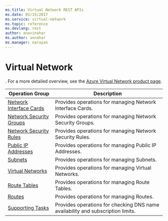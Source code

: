 ```yaml
---
ms.title: Virtual Network REST APIs
ms.date: 03/15/2017
ms.service: virtual-network
ms.topic: reference
ms.devlang: rest
author: anavinahar 
ms.author: annahar 
ms.manager: narayan
---
```

# Virtual Network

<Insert Virtual Network description>. For a more detailed overview, see the [Azure Virtual Network product page](https://azure.microsoft.com/services/virtual-network). 
  

|Operation Group|Description|
|---|---|
|[Network Interface Cards](network-interface-cards.md) |Provides operations for managing Network Interface Cards.|
|[Network Security Groups](network-security-groups.md)   | Provides operations for managing Network Security Groups.|
|[Network Security Rules](network-security-rules.md)   |Provides operations for managing Network Security Rules.| 
|[Public IP Addresses](public-ip-addresses.md)   | Provides operations for managing Public IP Addresses.| 
|[Subnets](subnets.md)  |Provides operations for managing Subnets.| 
|[Virtual Networks](virtual-networks.md)  |Provides operations for managing Virtual Networks.| 
|[Route Tables](route-tables.md)   |Provides operations for managing Route Tables.| 
|[Routes](routes.md)   |Provides operations for managing Routes.| 
|[Supporting Tasks](supporting-tasks.md)   |Provides operations for checking DNS name availability and subscription limits.| 

 
